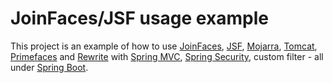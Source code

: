 # JoinFaces/JSF usage example

This project is an example of how to use <a href="http://joinfaces.org/" rel="nofollow">JoinFaces</a>, <a href="http://www.oracle.com/technetwork/java/javaee/javaserverfaces-139869.html" rel="nofollow">JSF</a>, <a href="https://javaserverfaces.java.net/" rel="nofollow">Mojarra</a>, <a href="http://tomcat.apache.org/" rel="nofollow">Tomcat</a>, <a href="http://primefaces.org/" rel="nofollow">Primefaces</a> and <a href="https://www.ocpsoft.org/rewrite/" rel="nofollow">Rewrite</a> 
with <a href="https://projects.spring.io/spring-webflow/" rel="nofollow">Spring MVC</a>, <a href="http://projects.spring.io/spring-security/" rel="nofollow">Spring Security</a>, custom filter - all under <a href="http://projects.spring.io/spring-boot/" rel="nofollow">Spring Boot</a>. 
